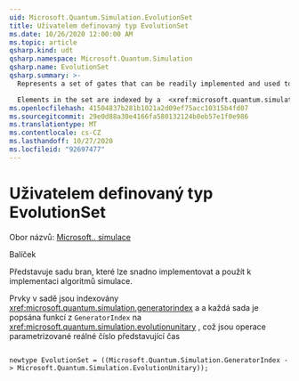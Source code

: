 ```yaml
---
uid: Microsoft.Quantum.Simulation.EvolutionSet
title: Uživatelem definovaný typ EvolutionSet
ms.date: 10/26/2020 12:00:00 AM
ms.topic: article
qsharp.kind: udt
qsharp.namespace: Microsoft.Quantum.Simulation
qsharp.name: EvolutionSet
qsharp.summary: >-
  Represents a set of gates that can be readily implemented and used to implement simulation algorithms.

  Elements in the set are indexed by a  <xref:microsoft.quantum.simulation.generatorindex>, and each set is described by a function from `GeneratorIndex` to  <xref:microsoft.quantum.simulation.evolutionunitary>, which are operations parameterized by a real number representing time
ms.openlocfilehash: 41504837b281b1021a2d09ef75acc10315b4fd07
ms.sourcegitcommit: 29e0d88a30e4166fa580132124b0eb57e1f0e986
ms.translationtype: MT
ms.contentlocale: cs-CZ
ms.lasthandoff: 10/27/2020
ms.locfileid: "92697477"
---
```

# <a name="evolutionset-user-defined-type"></a>Uživatelem definovaný typ EvolutionSet

Obor názvů: [Microsoft.. simulace](xref:Microsoft.Quantum.Simulation)

Balíček [](https://nuget.org/packages/)


Představuje sadu bran, které lze snadno implementovat a použít k implementaci algoritmů simulace.

Prvky v sadě jsou indexovány  <xref:microsoft.quantum.simulation.generatorindex> a a každá sada je popsána funkcí z `GeneratorIndex` na  <xref:microsoft.quantum.simulation.evolutionunitary> , což jsou operace parametrizované reálné číslo představující čas

```qsharp

newtype EvolutionSet = ((Microsoft.Quantum.Simulation.GeneratorIndex -> Microsoft.Quantum.Simulation.EvolutionUnitary));
```

